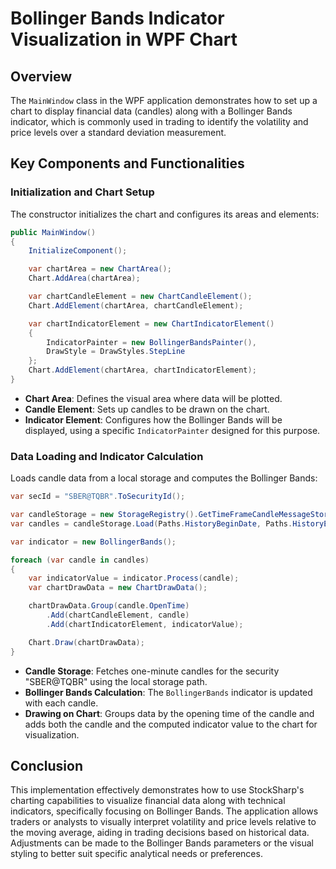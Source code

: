 # Bollinger Bands Indicator Visualization in WPF Chart

## Overview

The `MainWindow` class in the WPF application demonstrates how to set up a chart to display financial data (candles) along with a Bollinger Bands indicator, which is commonly used in trading to identify the volatility and price levels over a standard deviation measurement.

## Key Components and Functionalities

### Initialization and Chart Setup

The constructor initializes the chart and configures its areas and elements:

```csharp
public MainWindow()
{
	InitializeComponent();

	var chartArea = new ChartArea();
	Chart.AddArea(chartArea);

	var chartCandleElement = new ChartCandleElement();
	Chart.AddElement(chartArea, chartCandleElement);

	var chartIndicatorElement = new ChartIndicatorElement()
	{
		IndicatorPainter = new BollingerBandsPainter(),
		DrawStyle = DrawStyles.StepLine
	};
	Chart.AddElement(chartArea, chartIndicatorElement);
}
```
- **Chart Area**: Defines the visual area where data will be plotted.
- **Candle Element**: Sets up candles to be drawn on the chart.
- **Indicator Element**: Configures how the Bollinger Bands will be displayed, using a specific `IndicatorPainter` designed for this purpose.

### Data Loading and Indicator Calculation

Loads candle data from a local storage and computes the Bollinger Bands:

```csharp
var secId = "SBER@TQBR".ToSecurityId();

var candleStorage = new StorageRegistry().GetTimeFrameCandleMessageStorage(secId, TimeSpan.FromMinutes(1), new LocalMarketDataDrive(_pathHistory), StorageFormats.Binary);
var candles = candleStorage.Load(Paths.HistoryBeginDate, Paths.HistoryEndDate);

var indicator = new BollingerBands();

foreach (var candle in candles)
{
	var indicatorValue = indicator.Process(candle);
	var chartDrawData = new ChartDrawData();

	chartDrawData.Group(candle.OpenTime)
		.Add(chartCandleElement, candle)
		.Add(chartIndicatorElement, indicatorValue);

	Chart.Draw(chartDrawData);
}
```
- **Candle Storage**: Fetches one-minute candles for the security "SBER@TQBR" using the local storage path.
- **Bollinger Bands Calculation**: The `BollingerBands` indicator is updated with each candle.
- **Drawing on Chart**: Groups data by the opening time of the candle and adds both the candle and the computed indicator value to the chart for visualization.

## Conclusion

This implementation effectively demonstrates how to use StockSharp's charting capabilities to visualize financial data along with technical indicators, specifically focusing on Bollinger Bands. The application allows traders or analysts to visually interpret volatility and price levels relative to the moving average, aiding in trading decisions based on historical data. Adjustments can be made to the Bollinger Bands parameters or the visual styling to better suit specific analytical needs or preferences.